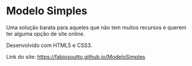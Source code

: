 # Modelo Simples

Uma solução barata para aqueles que não tem muitos recursos e querem ter alguma opção de site online.

Desenvolvido com HTML5 e CSS3.

Link do site: https://fabiosoutto.github.io/ModeloSimples
